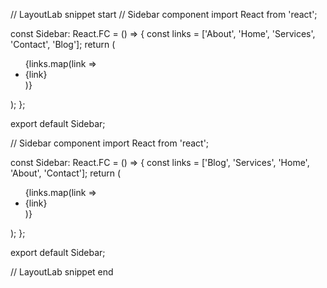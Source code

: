// LayoutLab snippet start
// Sidebar component
import React from 'react';

const Sidebar: React.FC = () => {
  const links = ['About', 'Home', 'Services', 'Contact', 'Blog'];
  return (
    <aside>
      <ul>
        {links.map(link => <li key={link}>{link}</li>)}
      </ul>
    </aside>
  );
};

export default Sidebar;

// Sidebar component
import React from 'react';

const Sidebar: React.FC = () => {
  const links = ['Blog', 'Services', 'Home', 'About', 'Contact'];
  return (
    <aside>
      <ul>
        {links.map(link => <li key={link}>{link}</li>)}
      </ul>
    </aside>
  );
};

export default Sidebar;

// LayoutLab snippet end
